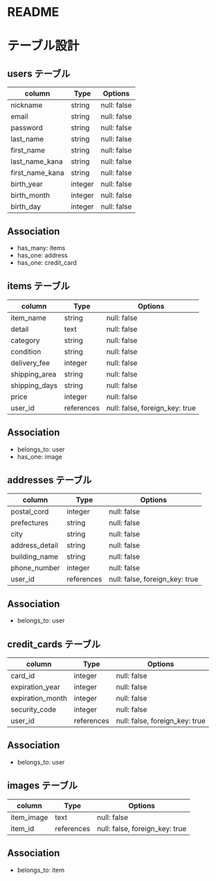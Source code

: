 # README

# テーブル設計
## users テーブル
| column          | Type    | Options     |
| --------------- | ------- | ----------- |
| nickname        | string  | null: false |
| email           | string  | null: false |
| password        | string  | null: false |
| last_name       | string  | null: false |
| first_name      | string  | null: false |
| last_name_kana  | string  | null: false |
| first_name_kana | string  | null: false |
| birth_year      | integer | null: false |
| birth_month     | integer | null: false |
| birth_day       | integer | null: false |

## Association
- has_many: items
- has_one: address
- has_one: credit_card

## items テーブル
| column        | Type       | Options                        |
| ------------- | ---------- | ------------------------------ |
| item_name     | string     | null: false                    |
| detail        | text       | null: false                    |
| category      | string     | null: false                    |
| condition     | string     | null: false                    |
| delivery_fee  | integer    | null: false                    |
| shipping_area | string     | null: false                    |
| shipping_days | string     | null: false                    |
| price         | integer    | null: false                    |
| user_id       | references | null: false, foreign_key: true |

## Association
- belongs_to: user
- has_one: image

## addresses テーブル
| column         | Type       | Options                        |
| -------------- | ---------- | ------------------------------ |
| postal_cord    | integer    | null: false                    |
| prefectures    | string     | null: false                    |
| city           | string     | null: false                    |
| address_detail | string     | null: false                    |
| building_name  | string     | null: false                    |
| phone_number   | integer    | null: false                    |
| user_id        | references | null: false, foreign_key: true |

## Association
- belongs_to: user

## credit_cards テーブル
| column           | Type       | Options                        |
| ---------------- | ---------- | ------------------------------ |
| card_id          | integer    | null: false                    |
| expiration_year  | integer    | null: false                    |
| expiration_month | integer    | null: false                    |
| security_code    | integer    | null: false                    |
| user_id          | references | null: false, foreign_key: true |

## Association
- belongs_to: user

## images テーブル
| column     | Type       | Options                        |
| ---------- | ---------- | ------------------------------ |
| item_image | text       | null: false                    |
| item_id    | references | null: false, foreign_key: true |

## Association
- belongs_to: item